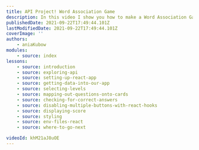 ```yaml
---
title: API Project! Word Association Game
description: In this video I show you how to make a Word Association Game using an API. This project is great for those looking for fun projects to make with unique APIs.
publishedDate: 2021-09-22T17:49:44.101Z
lastModifiedDate: 2021-09-22T17:49:44.101Z
coverImage: ''
authors:
    - aniaKubow
modules:
    - source: index
lessons:
    - source: introduction
    - source: exploring-api
    - source: setting-up-react-app
    - source: getting-data-into-our-app
    - source: selecting-levels
    - source: mapping-out-questions-onto-cards
    - source: checking-for-correct-answers
    - source: disabling-multiple-buttons-with-react-hooks
    - source: displaying-score
    - source: styling
    - source: env-files-react
    - source: where-to-go-next

videoId: khM21aJ8uOE
---
```

